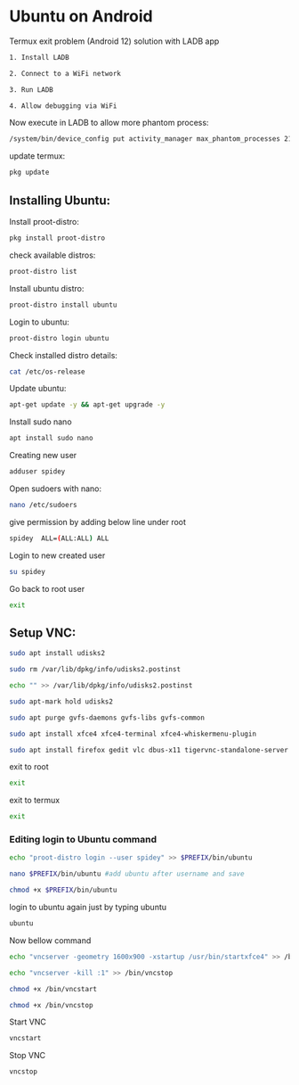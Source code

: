 # Ubuntu on Android

Termux exit problem (Android 12) solution with LADB app

```bash
1. Install LADB

2. Connect to a WiFi network

3. Run LADB

4. Allow debugging via WiFi
```

Now execute in LADB to allow more phantom process:

```bash
/system/bin/device_config put activity_manager max_phantom_processes 2147483647
```

update termux:

```bash
pkg update
```

## Installing Ubuntu:

Install proot-distro:

```bash
pkg install proot-distro
```

check available distros:

```bash
proot-distro list
```

Install ubuntu distro:

```bash
proot-distro install ubuntu
```

Login to ubuntu:

```bash
proot-distro login ubuntu
```

Check installed distro details:

```bash
cat /etc/os-release
```

Update ubuntu:

```bash
apt-get update -y && apt-get upgrade -y
```

Install sudo nano

```bash
apt install sudo nano
```

Creating new user

```bash
adduser spidey
```

Open sudoers with nano:

```bash
nano /etc/sudoers
```

give permission by adding  below line under root

```bash
spidey  ALL=(ALL:ALL) ALL
```

Login to new created user

```bash
su spidey
```

Go back to root user

```bash
exit
```

## Setup VNC:

```bash
sudo apt install udisks2
```

```bash
sudo rm /var/lib/dpkg/info/udisks2.postinst
```

```bash
echo "" >> /var/lib/dpkg/info/udisks2.postinst
```

```bash
sudo apt-mark hold udisks2
```

```bash
sudo apt purge gvfs-daemons gvfs-libs gvfs-common
```

```bash
sudo apt install xfce4 xfce4-terminal xfce4-whiskermenu-plugin
```

```bash
sudo apt install firefox gedit vlc dbus-x11 tigervnc-standalone-server
```

exit to root

```bash
exit
```

exit to termux 

```bash
exit
```

### Editing login to Ubuntu command

```bash
echo "proot-distro login --user spidey" >> $PREFIX/bin/ubuntu
```

```bash
nano $PREFIX/bin/ubuntu #add ubuntu after username and save
```

```bash
chmod +x $PREFIX/bin/ubuntu
```

login to ubuntu again just by typing ubuntu

```bash
ubuntu
```

Now bellow command

```bash
echo "vncserver -geometry 1600x900 -xstartup /usr/bin/startxfce4" >> /bin/vncstart
```

```bash
echo "vncserver -kill :1" >> /bin/vncstop
```

```bash
chmod +x /bin/vncstart
```

```bash
chmod +x /bin/vncstop
```

Start VNC

```bash
vncstart
```

Stop VNC

```bash
vncstop
```